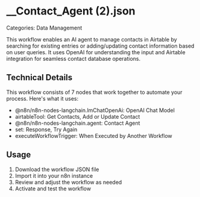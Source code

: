# __Contact_Agent (2).json

Categories: Data Management

This workflow enables an AI agent to manage contacts in Airtable by searching for existing entries or adding/updating contact information based on user queries. It uses OpenAI for understanding the input and Airtable integration for seamless contact database operations.

## Technical Details

This workflow consists of 7 nodes that work together to automate your process. Here's what it uses:

- @n8n/n8n-nodes-langchain.lmChatOpenAi: OpenAI Chat Model
- airtableTool: Get Contacts, Add or Update Contact
- @n8n/n8n-nodes-langchain.agent: Contact Agent
- set: Response, Try Again
- executeWorkflowTrigger: When Executed by Another Workflow

## Usage

1. Download the workflow JSON file
2. Import it into your n8n instance
3. Review and adjust the workflow as needed
4. Activate and test the workflow


